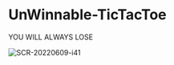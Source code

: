 # UnWinnable-TicTacToe
YOU WILL ALWAYS LOSE

![SCR-20220609-i41](https://user-images.githubusercontent.com/67495678/172790738-d78b1576-c0cd-4cb6-9244-3ab9c3ba108f.png)
